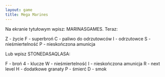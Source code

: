 ```yaml
---
layout: game
title: Mega Marines
---
```


Na ekranie tytułowym wpisz: MARINASGAMES. Teraz:

Z 	- życie
F 	- superbroń
C 	- paliwo do odrzutowców
I 	- odrzutowce
S 	- nieśmiertelność
P 	- nieskończona amunicja

Lub wpisz STONEDASAQLASA:

F 	- broń
4 	- klucze
W 	- nieśmiertelność
I 	- nieskończona amunicja
R 	- next level
H 	- dodatkowe granaty
P 	- śmierć
D 	- smok
